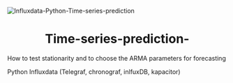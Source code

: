 

![Influxdata-Python-Time-series-prediction](Viz/ "Legend")



<h1 align=center> Time-series-prediction-</h1>

How to test stationarity and to choose the ARMA parameters for forecasting 

Python 
Influxdata (Telegraf, chronograf, inlfuxDB, kapacitor)
